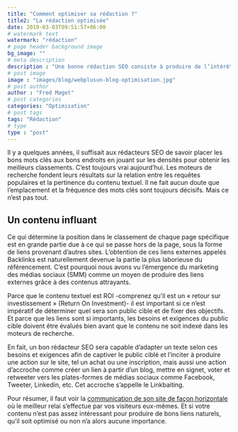 ```yaml
---
title: "Comment optimiser sa rédaction ?"
title2: "La rédaction optimisée"
date: 2019-03-03T09:51:57+06:00
# watermark text
watermark: "rédaction"
# page header background image
bg_image: ""
# meta description
description : "Une bonne rédaction SEO consiste à produire de l’intérêt, autant pour l&#39;internaute en quête d&#39;information que pour le moteur de recherche qui doit indexer la page."
# post image
image : "images/blog/webplusun-blog-optimisation.jpg"
# post author
author : "Fred Maget"
# post categories
categories: "Optimisation"
# post tags
tags: "Rédaction"
# type
type : "post"
---
```


Il y a quelques années, il suffisait aux rédacteurs SEO de savoir placer les bons mots clés aux bons endroits en jouant sur les densités pour obtenir les meilleurs classements. C’est toujours vrai aujourd’hui. Les moteurs de recherche fondent leurs résultats sur la relation entre les requêtes populaires et la pertinence du contenu textuel. Il ne fait aucun doute que l’emplacement et la fréquence des mots clés sont toujours décisifs. Mais ce n’est pas tout.

## Un contenu influant

Ce qui détermine la position dans le classement de chaque page spécifique est en grande partie due à ce qui se passe hors de la page, sous la forme de liens provenant d’autres sites. L’obtention de ces liens externes appelés Backlinks est naturellement devenue la partie la plus laborieuse du référencement. C’est pourquoi nous avons vu l’émergence du marketing des médias sociaux (SMM) comme un moyen de produire des liens externes grâce à des contenus attrayants.

Parce que le contenu textuel est ROI -comprenez qu’il est un « retour sur investissement » (Return On Investment)- il est important si ce n’est impératif de déterminer quel sera son public cible et de fixer des objectifs. Et parce que les liens sont si importants, les besoins et exigences du public cible doivent être évalués bien avant que le contenu ne soit indexé dans les moteurs de recherche.

En fait, un bon rédacteur SEO sera capable d’adapter un texte selon ces besoins et exigences afin de captiver le public ciblé et l’inciter à produire une action sur le site, tel un achat ou une inscription, mais aussi une action d’accroche comme créer un lien à partir d’un blog, mettre en signet, voter et retweeter vers les plates-formes de médias sociaux comme Facebook, Tweeter, Linkedin, etc. Cet accroche s’appelle le Linkbaiting.

Pour résumer, il faut voir la [communication de son site de façon horizontale](https://webplusun.fr/blog/marketing-viral-une-solution-internet) où le meilleur relai s’effectue par vos visiteurs eux-mêmes. Et si votre contenu n’est pas assez intéressant pour produire de bons liens naturels, qu’il soit optimisé ou non n’a alors aucune importance.

